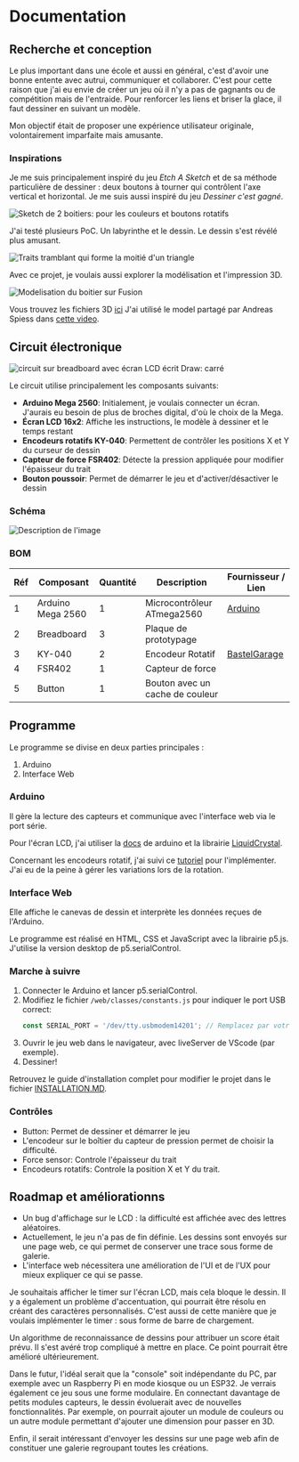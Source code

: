 # Documentation

## Recherche et conception

Le plus important dans une école et aussi en général, c'est d'avoir une bonne entente avec autrui, communiquer et collaborer. C'est pour cette raison que j'ai eu envie de créer un jeu où il n'y a pas de gagnants ou de compétition mais de l'entraide. Pour renforcer les liens et briser la glace, il faut dessiner en suivant un modèle.

Mon objectif était de proposer une expérience utilisateur originale, volontairement imparfaite mais amusante.

### Inspirations

Je me suis principalement inspiré du jeu _Etch A Sketch_ et de sa méthode particulière de dessiner : deux boutons à tourner qui contrôlent l'axe vertical et horizontal. Je me suis aussi inspiré du jeu _Dessiner c'est gagné_.

![Sketch de 2 boitiers: pour les couleurs et boutons rotatifs](/docs/assets/early-sketch.jpg)

J'ai testé plusieurs PoC. Un labyrinthe et le dessin. Le dessin s'est révélé plus amusant.

![Traits tramblant qui forme la moitié d'un triangle](/docs/assets/web-ui-poc.jpg)

Avec ce projet, je voulais aussi explorer la modélisation et l'impression 3D.

![Modelisation du boitier sur Fusion](/docs/assets/modelisation.jpg)

Vous trouvez les fichiers 3D [ici](/docs/assets/3D)
J'ai utilisé le model partagé par Andreas Spiess dans [cette video](https://youtu.be/lBK0UBjVrYM?si=KpptlfG_JRg5g7lZ).

## Circuit électronique

![circuit sur breadboard avec écran LCD écrit Draw: carré](/docs/assets/early-circuit-2.jpg)

Le circuit utilise principalement les composants suivants:
- **Arduino Mega 2560**: Initialement, je voulais connecter un écran. J'aurais eu besoin de plus de broches digital, d'où le choix de la Mega.
- **Écran LCD 16x2**: Affiche les instructions, le modèle à dessiner et le temps restant
- **Encodeurs rotatifs KY-040**: Permettent de contrôler les positions X et Y du curseur de dessin
- **Capteur de force FSR402**: Détecte la pression appliquée pour modifier l'épaisseur du trait
- **Bouton poussoir**: Permet de démarrer le jeu et d'activer/désactiver le dessin

### Schéma

![Description de l'image](/docs/assets/schema_bb.jpg)

### BOM

| Réf | Composant      | Quantité | Description                            | Fournisseur / Lien                                            |
| --- | -------------- | -------- | -------------------------------------- | ------------------------------------------------------------- |
| 1   | Arduino Mega 2560 | 1        | Microcontrôleur ATmega2560             | [Arduino](https://store.arduino.cc/products/arduino-mega-2560-rev3) |
| 2   | Breadboard     | 3        | Plaque de prototypage                  |                                                     |
| 3   | KY-040         | 2        | Encodeur Rotatif                       | [BastelGarage](https://www.bastelgarage.ch/encodeur-rotatif-ky-040)   |
| 4   | FSR402         | 1        | Capteur de force                       |   |
| 5   | Button         | 1        | Bouton avec un cache de couleur        |   |

## Programme

Le programme se divise en deux parties principales :

1. Arduino
2. Interface Web

### Arduino
Il gère la lecture des capteurs et communique avec l'interface web via le port série.

Pour l'écran LCD, j'ai utiliser la [docs](https://docs.arduino.cc/learn/electronics/lcd-displays/) de arduino et la librairie [LiquidCrystal](https://docs.arduino.cc/libraries/liquidcrystal/).

Concernant les encodeurs rotatif, j'ai suivi ce [tutoriel](https://sensorkit.joy-it.net/fr/sensors/ky-040) pour l'implémenter. J'ai eu de la peine à gérer les variations lors de la rotation.

### Interface Web
Elle affiche le canevas de dessin et interprète les données reçues de l'Arduino.

Le programme est réalisé en HTML, CSS et JavaScript avec la librairie p5.js. J'utilise la version desktop de p5.serialControl.

### Marche à suivre

1. Connecter le Arduino et lancer p5.serialControl.
2. Modifiez le fichier `/web/classes/constants.js` pour indiquer le port USB correct:
   ```javascript
   const SERIAL_PORT = '/dev/tty.usbmodem14201'; // Remplacez par votre port
   ```
2. Ouvrir le jeu web dans le navigateur, avec liveServer de VScode (par exemple).
3. Dessiner!

Retrouvez le guide d'installation complet pour modifier le projet dans le fichier [INSTALLATION.MD](/docs/INSTALLATION.md).

### Contrôles

- Button: Permet de dessiner et démarrer le jeu
- L'encodeur sur le boîtier du capteur de pression permet de choisir la difficulté.
- Force sensor: Controle l'épaisseur du trait
- Encodeurs rotatifs: Controle la position X et Y du trait.

## Roadmap et améliorationns

- Un bug d'affichage sur le LCD : la difficulté est affichée avec des lettres aléatoires.
- Actuellement, le jeu n'a pas de fin définie. Les dessins sont envoyés sur une page web, ce qui permet de conserver une trace sous forme de galerie.
- L'interface web nécessitera une amélioration de l'UI et de l'UX pour mieux expliquer ce qui se passe.

Je souhaitais afficher le timer sur l'écran LCD, mais cela bloque le dessin. Il y a également un problème d'accentuation, qui pourrait être résolu en créant des caractères personnalisés. C'est aussi de cette manière que je voulais implémenter le timer : sous forme de barre de chargement.

Un algorithme de reconnaissance de dessins pour attribuer un score était prévu. Il s'est avéré trop compliqué à mettre en place. Ce point pourrait être amélioré ultérieurement.

Dans le futur, l'idéal serait que la "console" soit indépendante du PC, par exemple avec un Raspberry Pi en mode kiosque ou un ESP32. Je verrais également ce jeu sous une forme modulaire. En connectant davantage de petits modules capteurs, le dessin évoluerait avec de nouvelles fonctionnalités. Par exemple, on pourrait ajouter un module de couleurs ou un autre module permettant d'ajouter une dimension pour passer en 3D.

Enfin, il serait intéressant d'envoyer les dessins sur une page web afin de constituer une galerie regroupant toutes les créations.

